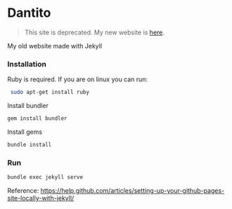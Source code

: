 # Dantito
> This site is deprecated. My new website is [here](https://github.com/dantehemerson/dantecalderon.com).

My old website made with Jekyll

### Installation

Ruby is required. If you are on linux you can run:
```sh
 sudo apt-get install ruby
```

Install bundler
```sh
gem install bundler
```

Install gems
```sh
bundle install
```

### Run
```sh
bundle exec jekyll serve
```

Reference: https://help.github.com/articles/setting-up-your-github-pages-site-locally-with-jekyll/
